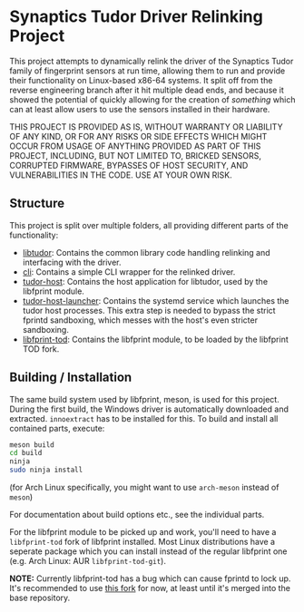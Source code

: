 # Synaptics Tudor Driver Relinking Project
This project attempts to dynamically relink the driver of the Synaptics Tudor
family of fingerprint sensors at run time, allowing them to run and provide
their functionality on Linux-based x86-64 systems. It split off from the reverse
engineering branch after it hit multiple dead ends, and because it showed the
potential of quickly allowing for the creation of *something* which can at least
allow users to use the sensors installed in their hardware.

THIS PROJECT IS PROVIDED AS IS, WITHOUT WARRANTY OR LIABILITY OF ANY KIND, OR
FOR ANY RISKS OR SIDE EFFECTS WHICH MIGHT OCCUR FROM USAGE OF ANYTHING PROVIDED
AS PART OF THIS PROJECT, INCLUDING, BUT NOT LIMITED TO, BRICKED SENSORS,
CORRUPTED FIRMWARE, BYPASSES OF HOST SECURITY, AND VULNERABILITIES IN THE CODE.
USE AT YOUR OWN RISK.

## Structure
This project is split over multiple folders, all providing different parts of
the functionality:
- [libtudor](libtudor/README.md): Contains the common library code handling
  relinking and interfacing with the driver.
- [cli](cli/README.md): Contains a simple CLI wrapper for the relinked driver.
- [tudor-host](tudor-host/README.md): Contains the host application for
  libtudor, used by the libfprint module.
- [tudor-host-launcher](tudor-host-launcher/README.md): Contains the systemd
  service which launches the tudor host processes. This extra step is needed to
  bypass the strict fprintd sandboxing, which messes with the host's even
  stricter sandboxing.
- [libfprint-tod](libfprint-tod/README.md): Contains the libfprint module, to be
  loaded by the libfprint TOD fork.

## Building / Installation
The same build system used by libfprint, meson, is used for this project.
During the first build, the Windows driver is automatically downloaded and
extracted. `innoextract` has to be installed for this.
To build and install all contained parts, execute:
```sh
meson build
cd build
ninja
sudo ninja install
```
(for Arch Linux specifically, you might want to use `arch-meson` instead of `meson`)

For documentation about build options etc., see the individual parts.

For the libfprint module to be picked up and work, you'll need to have a
`libfprint-tod` fork of libfprint installed. Most Linux distributions have a
seperate package which you can install instead of the regular libfprint one
(e.g. Arch Linux: AUR `libfprint-tod-git`).

**NOTE:** Currently libfprint-tod has a bug which can cause fprintd to lock up.
It's recommended to use [this
fork](https://gitlab.freedesktop.org/Popax21/libfprint/-/tree/tod) for now, at least
until it's merged into the base repository.
